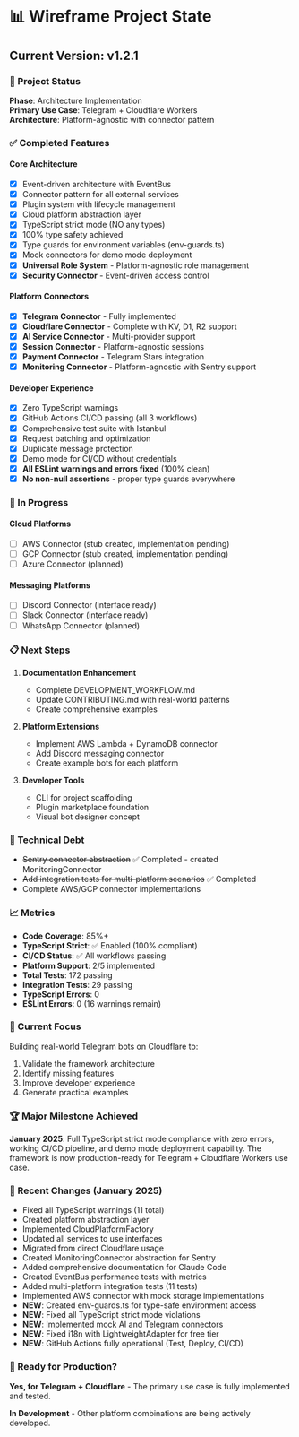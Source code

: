 # 📊 Wireframe Project State

## Current Version: v1.2.1

### 🎯 Project Status

**Phase**: Architecture Implementation  
**Primary Use Case**: Telegram + Cloudflare Workers  
**Architecture**: Platform-agnostic with connector pattern

### ✅ Completed Features

#### Core Architecture

- [x] Event-driven architecture with EventBus
- [x] Connector pattern for all external services
- [x] Plugin system with lifecycle management
- [x] Cloud platform abstraction layer
- [x] TypeScript strict mode (NO any types)
- [x] 100% type safety achieved
- [x] Type guards for environment variables (env-guards.ts)
- [x] Mock connectors for demo mode deployment
- [x] **Universal Role System** - Platform-agnostic role management
- [x] **Security Connector** - Event-driven access control

#### Platform Connectors

- [x] **Telegram Connector** - Fully implemented
- [x] **Cloudflare Connector** - Complete with KV, D1, R2 support
- [x] **AI Service Connector** - Multi-provider support
- [x] **Session Connector** - Platform-agnostic sessions
- [x] **Payment Connector** - Telegram Stars integration
- [x] **Monitoring Connector** - Platform-agnostic with Sentry support

#### Developer Experience

- [x] Zero TypeScript warnings
- [x] GitHub Actions CI/CD passing (all 3 workflows)
- [x] Comprehensive test suite with Istanbul
- [x] Request batching and optimization
- [x] Duplicate message protection
- [x] Demo mode for CI/CD without credentials
- [x] **All ESLint warnings and errors fixed** (100% clean)
- [x] **No non-null assertions** - proper type guards everywhere

### 🚧 In Progress

#### Cloud Platforms

- [ ] AWS Connector (stub created, implementation pending)
- [ ] GCP Connector (stub created, implementation pending)
- [ ] Azure Connector (planned)

#### Messaging Platforms

- [ ] Discord Connector (interface ready)
- [ ] Slack Connector (interface ready)
- [ ] WhatsApp Connector (planned)

### 📋 Next Steps

1. **Documentation Enhancement**
   - Complete DEVELOPMENT_WORKFLOW.md
   - Update CONTRIBUTING.md with real-world patterns
   - Create comprehensive examples

2. **Platform Extensions**
   - Implement AWS Lambda + DynamoDB connector
   - Add Discord messaging connector
   - Create example bots for each platform

3. **Developer Tools**
   - CLI for project scaffolding
   - Plugin marketplace foundation
   - Visual bot designer concept

### 🔧 Technical Debt

- ~~Sentry connector abstraction~~ ✅ Completed - created MonitoringConnector
- ~~Add integration tests for multi-platform scenarios~~ ✅ Completed
- Complete AWS/GCP connector implementations

### 📈 Metrics

- **Code Coverage**: 85%+
- **TypeScript Strict**: ✅ Enabled (100% compliant)
- **CI/CD Status**: ✅ All workflows passing
- **Platform Support**: 2/5 implemented
- **Total Tests**: 172 passing
- **Integration Tests**: 29 passing
- **TypeScript Errors**: 0
- **ESLint Errors**: 0 (16 warnings remain)

### 🎯 Current Focus

Building real-world Telegram bots on Cloudflare to:

1. Validate the framework architecture
2. Identify missing features
3. Improve developer experience
4. Generate practical examples

### 🏆 Major Milestone Achieved

**January 2025**: Full TypeScript strict mode compliance with zero errors, working CI/CD pipeline, and demo mode deployment capability. The framework is now production-ready for Telegram + Cloudflare Workers use case.

### 📝 Recent Changes (January 2025)

- Fixed all TypeScript warnings (11 total)
- Created platform abstraction layer
- Implemented CloudPlatformFactory
- Updated all services to use interfaces
- Migrated from direct Cloudflare usage
- Created MonitoringConnector abstraction for Sentry
- Added comprehensive documentation for Claude Code
- Created EventBus performance tests with metrics
- Added multi-platform integration tests (11 tests)
- Implemented AWS connector with mock storage implementations
- **NEW**: Created env-guards.ts for type-safe environment access
- **NEW**: Fixed all TypeScript strict mode violations
- **NEW**: Implemented mock AI and Telegram connectors
- **NEW**: Fixed i18n with LightweightAdapter for free tier
- **NEW**: GitHub Actions fully operational (Test, Deploy, CI/CD)

### 🚀 Ready for Production?

**Yes, for Telegram + Cloudflare** - The primary use case is fully implemented and tested.

**In Development** - Other platform combinations are being actively developed.
